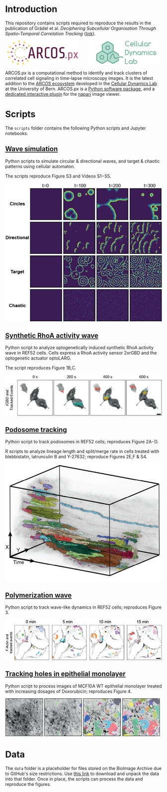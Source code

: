 # Introduction

This repository contains scripts required to reproduce the results in the publication of Grädel et al. _Deciphering Subcellular Organisation Through Spatio-Temporal Correlation Tracking_ ([link](https://www.biorxiv.org)).


<p align="center">
  <img alt="Light" src="misc/ARCOS-px-logo.png" width="45%">
&nbsp; &nbsp; &nbsp; &nbsp;
  <img alt="Dark" src="misc/cellular-dynamics-lab-logo2.png" width="45%"> 
</p>

ARCOS.px is a computational method to identify and track clusters of correlated cell signaling in time-lapse microscopy images. 
It is the latest addition to the [ARCOS ecosystem](https://arcos.gitbook.io/home) developed in the [Cellular Dynamics Lab](https://www.pertzlab.net) at the University of Bern.
ARCOS.px is a [Python software package](https://github.com/bgraedel/arcos4py), and a [dedicated interactive plugin](https://github.com/bgraedel/arcosPx-napari) for the [napari](https://napari.org/stable/) image viewer.

# Scripts

The `scripts` folder contains the following Python scripts and Jupyter notebooks.


## [Wave simulation](scripts/1_wave_simulation)

Python scripts to simulate circular & directional waves, and target & chaotic patterns using cellular automaton.

The scripts reproduce Figure S3 and Videos S1−S5.

![waves-sim](misc/waves-sim.png)


## [Synthetic RhoA activity wave](scripts/2_synthetic_rhoa_wave)

Python script to analyze optogenetically induced synthetic RhoA activity wave in REF52 cells.
Cells express a RhoA activity sensor 2xrGBD and the optogenetic actuator optoLARG.

The script reproduces Figure 1B,C.

![waves-sim](misc/waves-synth.png)


## [Podosome tracking](scripts/3_podosome_tracks)

Python script to track podosomes in REF52 cells; reproduces Figure 2A−D.

R scripts to analyze lineage length and split/merge rate in cells treated with blebbistatin, latrunculin B and Y-27632; reproduce Figures 2E,F & S4.

![podosomes](misc/podosomes-tracking.png)

## [Polymerization wave](scripts/4_polymerization_wave)

Python script to track wave-like dynamics in REF52 cells; reproduces Figure 3.

![wave-dynamics](misc/wave-dynamics.png)

## [Tracking holes in epithelial monolayer](scripts/5_hole_tracking)

Python script to process images of MCF10A WT epithelial monolayer treated with increasing dosages of Doxorubicin; reproduces Figure 4.

![wave-dynamics](misc/monolayer-holes.png)

# Data

The `data` folder is a placeholder for files stored on the BioImage Archive due to GitHub's size restrictions. 
Use [this link](https://www.ebi.ac.uk/bioimage-archive/) to download and unpack the data into that folder.
Once in place, the scripts can process the data and reproduce the figures.
